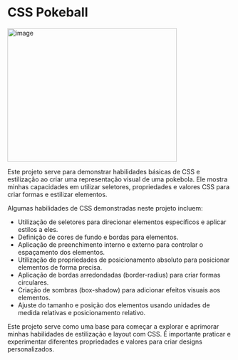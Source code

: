 # CSS Pokeball
<img src="https://github.com/SmallCityProgrammer/CSS-Pokeball/assets/130911203/49c38b79-f813-4dd0-a4f6-f348bafd1572" alt="image" width="380" height="300">

Este projeto serve para demonstrar habilidades básicas de CSS e estilização ao criar uma representação visual de uma pokebola. Ele mostra minhas capacidades em utilizar seletores, propriedades e valores CSS para criar formas e estilizar elementos.

Algumas habilidades de CSS demonstradas neste projeto incluem:

- Utilização de seletores para direcionar elementos específicos e aplicar estilos a eles.
- Definição de cores de fundo e bordas para elementos.
- Aplicação de preenchimento interno e externo para controlar o espaçamento dos elementos.
- Utilização de propriedades de posicionamento absoluto para posicionar elementos de forma precisa.
- Aplicação de bordas arredondadas (border-radius) para criar formas circulares.
- Criação de sombras (box-shadow) para adicionar efeitos visuais aos elementos.
- Ajuste do tamanho e posição dos elementos usando unidades de medida relativas e posicionamento relativo.

Este projeto serve como uma base para começar a explorar e aprimorar minhas habilidades de estilização e layout com CSS. É importante praticar e experimentar diferentes propriedades e valores para criar designs personalizados.
